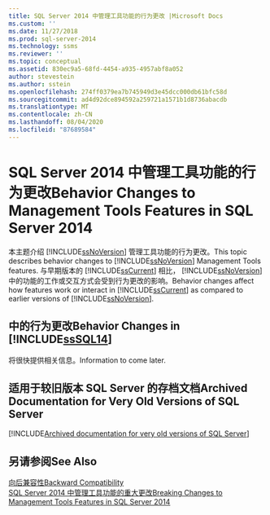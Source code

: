 ```yaml
---
title: SQL Server 2014 中管理工具功能的行为更改 |Microsoft Docs
ms.custom: ''
ms.date: 11/27/2018
ms.prod: sql-server-2014
ms.technology: ssms
ms.reviewer: ''
ms.topic: conceptual
ms.assetid: 830ec9a5-68fd-4454-a935-4957abf8a052
author: stevestein
ms.author: sstein
ms.openlocfilehash: 274ff0379ea7b745949d3e45dcc000db61bfc58d
ms.sourcegitcommit: ad4d92dce894592a259721a1571b1d8736abacdb
ms.translationtype: MT
ms.contentlocale: zh-CN
ms.lasthandoff: 08/04/2020
ms.locfileid: "87689584"
---
```

# <a name="behavior-changes-to-management-tools-features-in-sql-server-2014"></a><span data-ttu-id="35c1d-102">SQL Server 2014 中管理工具功能的行为更改</span><span class="sxs-lookup"><span data-stu-id="35c1d-102">Behavior Changes to Management Tools Features in SQL Server 2014</span></span>
  <span data-ttu-id="35c1d-103">本主题介绍 [!INCLUDE[ssNoVersion](../includes/ssnoversion-md.md)] 管理工具功能的行为更改。</span><span class="sxs-lookup"><span data-stu-id="35c1d-103">This topic describes behavior changes to [!INCLUDE[ssNoVersion](../includes/ssnoversion-md.md)] Management Tools features.</span></span> <span data-ttu-id="35c1d-104">与早期版本的 [!INCLUDE[ssCurrent](../includes/sscurrent-md.md)] 相比， [!INCLUDE[ssNoVersion](../includes/ssnoversion-md.md)]中的功能的工作或交互方式会受到行为更改的影响。</span><span class="sxs-lookup"><span data-stu-id="35c1d-104">Behavior changes affect how features work or interact in [!INCLUDE[ssCurrent](../includes/sscurrent-md.md)] as compared to earlier versions of [!INCLUDE[ssNoVersion](../includes/ssnoversion-md.md)].</span></span>  
  
## <a name="behavior-changes-in-sssql14"></a><span data-ttu-id="35c1d-105"> 中的行为更改</span><span class="sxs-lookup"><span data-stu-id="35c1d-105">Behavior Changes in [!INCLUDE[ssSQL14](../includes/sssql14-md.md)]</span></span>  
 <span data-ttu-id="35c1d-106">将很快提供相关信息。</span><span class="sxs-lookup"><span data-stu-id="35c1d-106">Information to come later.</span></span>  

## <a name="archived-documentation-for-very-old-versions-of-sql-server"></a><a name="previous-versions"></a><span data-ttu-id="35c1d-107">适用于较旧版本 SQL Server 的存档文档</span><span class="sxs-lookup"><span data-stu-id="35c1d-107">Archived Documentation for Very Old Versions of SQL Server</span></span>

[!INCLUDE[Archived documentation for very old versions of SQL Server](../includes/paragraph-content/previous-versions-archive-documentation-sql-server.md)]

## <a name="see-also"></a><span data-ttu-id="35c1d-108">另请参阅</span><span class="sxs-lookup"><span data-stu-id="35c1d-108">See Also</span></span>  
 [<span data-ttu-id="35c1d-109">向后兼容性</span><span class="sxs-lookup"><span data-stu-id="35c1d-109">Backward Compatibility</span></span>](../../2014/getting-started/backward-compatibility.md)  
 [<span data-ttu-id="35c1d-110">SQL Server 2014 中管理工具功能的重大更改</span><span class="sxs-lookup"><span data-stu-id="35c1d-110">Breaking Changes to Management Tools Features in SQL Server 2014</span></span>](breaking-changes-to-database-engine-features-in-sql-server-2016.md?view=sql-server-2014)

  
